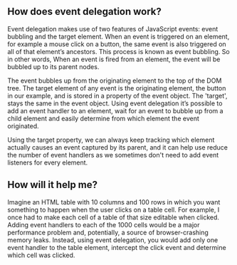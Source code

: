 ## How does event delegation work?

Event delegation makes use of two features of JavaScript events: event bubbling and the target element. When an event is triggered on an element, for example a mouse click on a button, the same event is also triggered on all of that element’s ancestors. This process is known as event bubbling. So in other words, When an event is fired from an element, the event will be bubbled up to its parent nodes.

The event bubbles up from the originating element to the top of the DOM tree. The target element of any event is the originating element, the button in our example, and is stored in a property of the event object. The 'target', stays the same in the event object. Using event delegation it’s possible to add an event handler to an element, wait for an event to bubble up from a child element and easily determine from which element the event originated.

Using the target property, we can always keep tracking which element actually causes an event captured by its parent, and it can help use reduce the number of event handlers as we sometimes don't need to add event listeners for every element.

## How will it help me?

Imagine an HTML table with 10 columns and 100 rows in which you want something to happen when the user clicks on a table cell. For example, I once had to make each cell of a table of that size editable when clicked. Adding event handlers to each of the 1000 cells would be a major performance problem and, potentially, a source of browser-crashing memory leaks. Instead, using event delegation, you would add only one event handler to the table element, intercept the click event and determine which cell was clicked.
